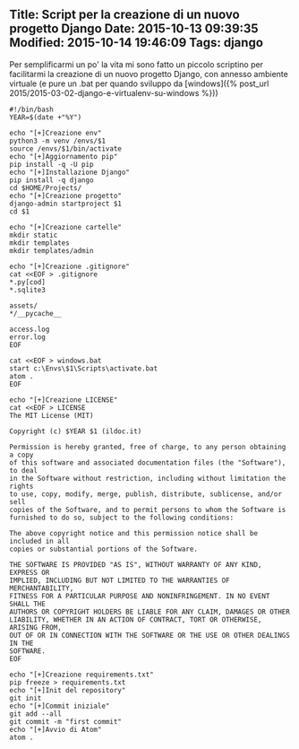 Title: Script per la creazione di un nuovo progetto Django
Date: 2015-10-13 09:39:35
Modified: 2015-10-14 19:46:09
Tags: django
---

Per semplificarmi un po' la vita mi sono fatto un piccolo scriptino per facilitarmi la creazione di un nuovo progetto Django, con annesso ambiente virtuale (e pure un .bat per quando sviluppo da [windows]({% post_url 2015/2015-03-02-django-e-virtualenv-su-windows %}))

```shell
#!/bin/bash
YEAR=$(date +"%Y")

echo "[+]Creazione env"
python3 -m venv /envs/$1
source /envs/$1/bin/activate
echo "[+]Aggiornamento pip"
pip install -q -U pip
echo "[+]Installazione Django"
pip install -q django
cd $HOME/Projects/
echo "[+]Creazione progetto"
django-admin startproject $1
cd $1

echo "[+]Creazione cartelle"
mkdir static
mkdir templates
mkdir templates/admin

echo "[+]Creazione .gitignore"
cat <<EOF > .gitignore
*.py[cod]
*.sqlite3

assets/
*/__pycache__

access.log
error.log
EOF

cat <<EOF > windows.bat
start c:\Envs\$1\Scripts\activate.bat
atom .
EOF

echo "[+]Creazione LICENSE"
cat <<EOF > LICENSE
The MIT License (MIT)

Copyright (c) $YEAR $1 (ildoc.it)

Permission is hereby granted, free of charge, to any person obtaining a copy
of this software and associated documentation files (the "Software"), to deal
in the Software without restriction, including without limitation the rights
to use, copy, modify, merge, publish, distribute, sublicense, and/or sell
copies of the Software, and to permit persons to whom the Software is
furnished to do so, subject to the following conditions:

The above copyright notice and this permission notice shall be included in all
copies or substantial portions of the Software.

THE SOFTWARE IS PROVIDED "AS IS", WITHOUT WARRANTY OF ANY KIND, EXPRESS OR
IMPLIED, INCLUDING BUT NOT LIMITED TO THE WARRANTIES OF MERCHANTABILITY,
FITNESS FOR A PARTICULAR PURPOSE AND NONINFRINGEMENT. IN NO EVENT SHALL THE
AUTHORS OR COPYRIGHT HOLDERS BE LIABLE FOR ANY CLAIM, DAMAGES OR OTHER
LIABILITY, WHETHER IN AN ACTION OF CONTRACT, TORT OR OTHERWISE, ARISING FROM,
OUT OF OR IN CONNECTION WITH THE SOFTWARE OR THE USE OR OTHER DEALINGS IN THE
SOFTWARE.
EOF

echo "[+]Creazione requirements.txt"
pip freeze > requirements.txt
echo "[+]Init del repository"
git init
echo "[+]Commit iniziale"
git add --all
git commit -m "first commit"
echo "[+]Avvio di Atom"
atom .
```
